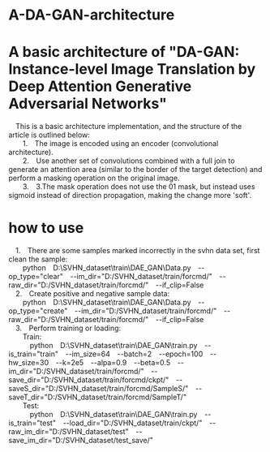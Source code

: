 # A-DA-GAN-architecture
# A basic architecture of "DA-GAN: Instance-level Image Translation by Deep Attention Generative Adversarial Networks"<br>
&#8195;This is a basic architecture implementation, and the structure of the article is outlined below:<br>&#8195;&#8195;1.&#8195;The image is encoded using an encoder (convolutional architecture).<br>
&#8195;&#8195;2.&#8195;Use another set of convolutions combined with a full join to generate an attention area (similar to the border of the target detection) and perform a masking operation on the original image.<br>
&#8195;&#8195;3.&#8195;3.The mask operation does not use the 01 mask, but instead uses sigmoid instead of direction propagation, making the change more 'soft'.<br>
# how to use<br>
&#8195;1.&#8195;There are some samples marked incorrectly in the svhn data set, first clean the sample:<br>
&#8195;&#8195;python&#8195;D:\SVHN_dataset\train\DAE_GAN\Data.py&#8195;--op_type="clear"&#8195;--im_dir="D:/SVHN_dataset/train/forcmd/"&#8195;--raw_dir="D:/SVHN_dataset/train/forcmd/"&#8195;--if_clip=False<br>
&#8195;2.&#8195;Create positive and negative sample data:<br>
&#8195;&#8195;python&#8195;D:\SVHN_dataset\train\DAE_GAN\Data.py&#8195;--op_type="create"&#8195;--im_dir="D:/SVHN_dataset/train/forcmd/"&#8195;--raw_dir="D:/SVHN_dataset/train/forcmd/"&#8195;--if_clip=False<br>
&#8195;3.&#8195;Perform training or loading:<br>
&#8195;&#8195;Train:<br>
&#8195;&#8195;&#8195;python&#8195;D:\SVHN_dataset\train\DAE_GAN\train.py&#8195;--is_train="train"&#8195;--im_size=64&#8195;--batch=2&#8195;--epoch=100&#8195;--hw_size=30&#8195;--k=2e5&#8195;--alpa=0.9&#8195;--beta=0.5&#8195;--im_dir="D:/SVHN_dataset/train/forcmd/"&#8195;--save_dir="D:/SVHN_dataset/train/forcmd/ckpt/"&#8195;--saveS_dir="D:/SVHN_dataset/train/forcmd/SampleS/"&#8195;--saveT_dir="D:/SVHN_dataset/train/forcmd/SampleT/"<br>
&#8195;&#8195;Test:<br>
&#8195;&#8195;&#8195;python&#8195;D:\SVHN_dataset\train\DAE_GAN\train.py&#8195;--is_train="test"&#8195;--load_dir="D:/SVHN_dataset/train/ckpt/"&#8195;--raw_im_dir="D:/SVHN_dataset/test"&#8195;--save_im_dir="D:/SVHN_dataset/test_save/"<br>
